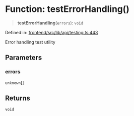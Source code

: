 # Function: testErrorHandling()

> **testErrorHandling**(`errors`): `void`

Defined in: [frontend/src/lib/api/testing.ts:443](https://github.com/lsendel/sass/blob/ca8b2b87627589617e0de57047e1f50d53e78078/frontend/src/lib/api/testing.ts#L443)

Error handling test utility

## Parameters

### errors

`unknown`[]

## Returns

`void`
